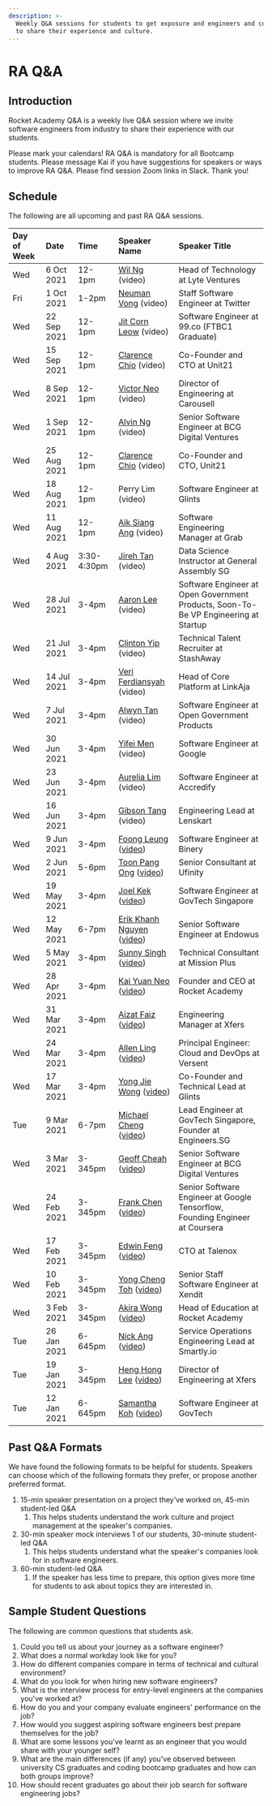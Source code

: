 ```yaml
---
description: >-
  Weekly Q&A sessions for students to get exposure and engineers and companies
  to share their experience and culture.
---
```


# RA Q&A

## Introduction

Rocket Academy Q&A is a weekly live Q&A session where we invite software engineers from industry to share their experience with our students.

Please mark your calendars! RA Q&A is mandatory for all Bootcamp students. Please message Kai if you have suggestions for speakers or ways to improve RA Q&A. Please find session Zoom links in Slack. Thank you!

## Schedule

The following are all upcoming and past RA Q&A sessions.

| Day of Week | Date | Time | Speaker Name | Speaker Title |
| :--- | :--- | :--- | :--- | :--- |
| Wed | 6 Oct 2021 | 12-1pm | [Wil Ng](https://www.linkedin.com/in/wil-ng-8a804135/) \(video\) | Head of Technology at Lyte Ventures  |
| Fri | 1 Oct 2021 | 1-2pm | [Neuman Vong](https://www.linkedin.com/in/neumanvong/) \(video\) | Staff Software Engineer at Twitter |
| Wed | 22 Sep 2021 | 12-1pm | [Jit Corn Leow](https://www.linkedin.com/in/leow-jit-corn-2b7a44a8/) \(video\) | Software Engineer at 99.co \(FTBC1 Graduate\) |
| Wed | 15 Sep 2021 | 12-1pm | [Clarence Chio](https://www.linkedin.com/in/cchio/) \(video\) | Co-Founder and CTO at Unit21 |
| Wed | 8 Sep 2021 | 12-1pm | [Victor Neo](https://www.linkedin.com/in/victor-neo-5886186/) \(video\) | Director of Engineering at Carousell |
| Wed | 1 Sep 2021 | 12-1pm | [Alvin Ng](https://www.linkedin.com/in/alvinncx/) \(video\) | Senior Software Engineer at BCG Digital Ventures |
| Wed | 25 Aug 2021 | 12-1pm | [Clarence Chio](https://www.linkedin.com/in/cchio/) \(video\) | Co-Founder and CTO, Unit21 |
| Wed | 18 Aug 2021 | 12-1pm | Perry Lim \(video\) | Software Engineer at Glints |
| Wed | 11 Aug 2021 | 12-1pm | [Aik Siang Ang](https://www.linkedin.com/in/aiksiang/) \(video\) | Software Engineering Manager at Grab |
| Wed | 4 Aug 2021 | 3:30-4:30pm | [Jireh Tan](https://www.linkedin.com/in/jirehtan/) \(video\) | Data Science Instructor at General Assembly SG |
| Wed | 28 Jul 2021 | 3-4pm | [Aaron Lee](https://www.linkedin.com/in/aaronstevensonlee/) \(video\) | Software Engineer at Open Government Products, Soon-To-Be VP Engineering at Startup |
| Wed | 21 Jul 2021 | 3-4pm | [Clinton Yip](https://www.linkedin.com/in/clintonyipys/) \(video\) | Technical Talent Recruiter at StashAway |
| Wed | 14 Jul 2021 | 3-4pm | [Veri Ferdiansyah](https://www.linkedin.com/in/vferdiansyah/) \(video\) | Head of Core Platform at LinkAja |
| Wed | 7 Jul 2021 | 3-4pm | [Alwyn Tan](https://www.linkedin.com/in/alwynt/) \(video\) | Software Engineer at Open Government Products |
| Wed | 30 Jun 2021 | 3-4pm | [Yifei Men](https://www.linkedin.com/in/yifeimen/) \(video\) | Software Engineer at Google |
| Wed | 23 Jun 2021 | 3-4pm | [Aurelia Lim](https://www.linkedin.com/in/aurelia-l-824078140/) \(video\) | Software Engineer at Accredify |
| Wed | 16 Jun 2021 | 3-4pm | [Gibson Tang](https://www.linkedin.com/in/gibsontang/) \(video\) | Engineering Lead at Lenskart |
| Wed | 9 Jun 2021 | 3-4pm | [Foong Leung](https://www.linkedin.com/in/foong-leung-76171758/) \([video](https://youtu.be/2f04w4jl-Wo)\) | Software Engineer at Binery |
| Wed | 2 Jun 2021 | 5-6pm | [Toon Pang Ong](https://www.linkedin.com/in/ongtoonpang/) \([video](https://youtu.be/xuuS0lihvu0)\) | Senior Consultant at Ufinity |
| Wed | 19 May 2021 | 3-4pm | [Joel Kek](https://www.linkedin.com/in/joelkek/) \([video](https://youtu.be/ZsRKa7dL43s)\) | Software Engineer at GovTech Singapore |
| Wed | 12 May 2021 | 6-7pm | [Erik Khanh Nguyen](https://www.linkedin.com/in/erikng/) \([video](https://youtu.be/pnzdMhZgGss)\) | Senior Software Engineer at Endowus |
| Wed | 5 May 2021 | 3-4pm | [Sunny Singh](https://www.linkedin.com/in/sstrgh/) \([video](https://youtu.be/4lG8ZO1rGxk)\) | Technical Consultant at Mission Plus |
| Wed | 28 Apr 2021 | 3-4pm | [Kai Yuan Neo](https://www.linkedin.com/in/kaiyuanneo/) \([video](https://youtu.be/4KverPB_TV8)\) | Founder and CEO at Rocket Academy |
| Wed | 31 Mar 2021 | 3-4pm | [Aizat Faiz](https://www.linkedin.com/in/aizatto/) \([video](https://youtu.be/Mdho34airS0)\) | Engineering Manager at Xfers |
| Wed | 24 Mar 2021 | 3-4pm | [Allen Ling](https://www.linkedin.com/in/allen-ling-57110590/) \([video](https://youtu.be/8xhFRpgnm6k)\) | Principal Engineer: Cloud and DevOps at Versent |
| Wed | 17 Mar 2021 | 3-4pm | [Yong Jie Wong](https://www.linkedin.com/in/wongyongjie/) \([video](https://youtu.be/Mq8cZtXf7ls)\) | Co-Founder and Technical Lead at Glints |
| Tue | 9 Mar 2021 | 6-7pm | [Michael Cheng](https://www.linkedin.com/in/miccheng/) \([video](https://youtu.be/qd-mCIEmIX8)\) | Lead Engineer at GovTech Singapore, Founder at Engineers.SG |
| Wed | 3 Mar 2021 | 3-345pm | [Geoff Cheah](https://www.linkedin.com/in/geoffreycheah/) \([video](https://youtu.be/b1rONDnGLw0)\) | Senior Software Engineer at BCG Digital Ventures |
| Wed | 24 Feb 2021 | 3-345pm | [Frank Chen](https://www.linkedin.com/in/frankchn/) \([video](https://youtu.be/1qv4bifHSK8)\) | Senior Software Engineer at Google Tensorflow, Founding Engineer at Coursera |
| Wed | 17 Feb 2021 | 3-345pm | [Edwin Feng](https://www.linkedin.com/in/edwin-feng-56742a27/) \([video](https://youtu.be/diCmAEJCdOc)\) | CTO at Talenox |
| Wed | 10 Feb 2021 | 3-345pm | [Yong Cheng Toh](https://www.linkedin.com/in/yong-cheng-sebastian-toh-1361642b/) \([video](https://youtu.be/FVIQcT2sNjg)\) | Senior Staff Software Engineer at Xendit |
| Wed | 3 Feb 2021 | 3-345pm | [Akira Wong](https://www.linkedin.com/in/awongh/) \([video](https://youtu.be/9S_Znw73BTg)\) | Head of Education at Rocket Academy |
| Tue | 26 Jan 2021 | 6-645pm | [Nick Ang](https://www.linkedin.com/in/nickangtc/) \([video](https://youtu.be/fnYhQFSpQv0)\) | Service Operations Engineering Lead at Smartly.io |
| Tue | 19 Jan 2021 | 3-345pm | [Heng Hong Lee](https://www.linkedin.com/in/henghonglee/) \([video](https://youtu.be/mf1NQ_eFGlk)\) | Director of Engineering at Xfers |
| Tue | 12 Jan 2021 | 6-645pm | [Samantha Koh](https://www.linkedin.com/in/samkohlq/) \([video](https://youtu.be/BTIHu6qjmH0)\) | Software Engineer at GovTech |

## Past Q&A Formats

We have found the following formats to be helpful for students. Speakers can choose which of the following formats they prefer, or propose another preferred format.

1. 15-min speaker presentation on a project they’ve worked on, 45-min student-led Q&A
   1. This helps students understand the work culture and project management at the speaker's companies.
2. 30-min speaker mock interviews 1 of our students, 30-minute student-led Q&A
   1. This helps students understand what the speaker's companies look for in software engineers.
3. 60-min student-led Q&A
   1. If the speaker has less time to prepare, this option gives more time for students to ask about topics they are interested in.

## Sample Student Questions

The following are common questions that students ask.

1. Could you tell us about your journey as a software engineer?
2. What does a normal workday look like for you?
3. How do different companies compare in terms of technical and cultural environment?
4. What do you look for when hiring new software engineers?
5. What is the interview process for entry-level engineers at the companies you've worked at?
6. How do you and your company evaluate engineers' performance on the job?
7. How would you suggest aspiring software engineers best prepare themselves for the job?
8. What are some lessons you've learnt as an engineer that you would share with your younger self?
9. What are the main differences \(if any\) you've observed between university CS graduates and coding bootcamp graduates and how can both groups improve?
10. How should recent graduates go about their job search for software engineering jobs?

